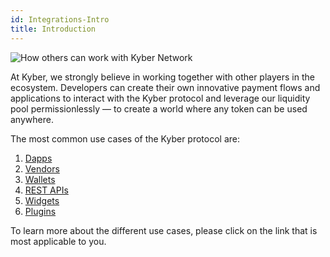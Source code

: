 ```yaml
---
id: Integrations-Intro
title: Introduction
---
```

![How others can work with Kyber Network](/uploads/kyberusecases.png "Use Cases")

At Kyber, we strongly believe in working together with other players in the ecosystem. Developers can create their own innovative payment flows and applications to interact with the Kyber protocol and leverage our liquidity pool permissionlessly — to create a world where any token can be used anywhere.

The most common use cases of the Kyber protocol are:
1. [Dapps](integrations-dappsusecase.md)
2. [Vendors](integrations-vendorsusecase.md)
3. [Wallets](integrations-walletsusecase.md)
4. [REST APIs](integrations-restapiusecase.md)
5. [Widgets](integrations-widgetsusecase.md)
6. [Plugins](integrations-pluginsusecase.md)

To learn more about the different use cases, please click on the link that is most applicable to you.